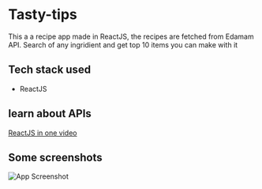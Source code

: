 
# Tasty-tips
This a a recipe app made in ReactJS, the recipes are fetched from Edamam API. 
Search of any ingridient and get top 10 items you can make with it

## Tech stack used
* ReactJS

## learn about APIs
[ReactJS in one video](https://youtu.be/RGKi6LSPDLU)

## Some screenshots



![App Screenshot](https://drive.google.com/uc?export=view&id=17htOSK_ptwEbwvwe_LQtylr6CH3XLUXG)



